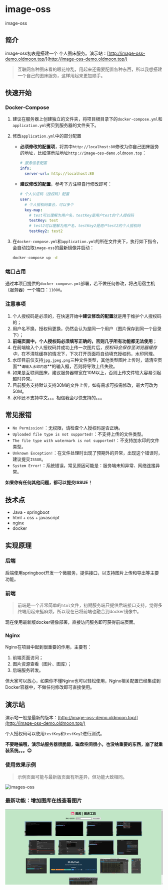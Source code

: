 # image-oss
image-oss

## 简介

image-oss初衷是搭建一个 个人图床服务。演示站：[http://image-oss-demo.oldmoon.top/](http://image-oss-demo.oldmoon.top/)

> 互联网各种图床看的眼花缭乱，用起来还需要配置各种东西，所以我想搭建一个自己的图床服务，这样用起来更加顺手。

## 快速开始

### Docker-Compose

1. 建议在服务器上创建独立的文件夹，将项目根目录下的`docker-compose.yml`和`application.yml`拷贝到服务器的文件夹下。

2. 修改`application.yml`中的部分配置

   - **必须修改的配置项**，将其中`http://localhost:80`修改为你自己图床服务的地址，比如演示站地址`http://image-oss-demo.oldmoon.top`：

     ```yaml
     # 服务信息配置
     info:
       server-url: http://localhost:80
     ```

   - **建议修改的配置**，参考下方注释自行修改即可：

     ```yaml
     # 个人认证码（授权码）配置
     user:
       # 个人授权码集合，可以多个
       key-map:
         # test可以理解为用户名，testKey是用户test的个人授权码
         testKey: test
         # test2可以理解为用户名，testKey2是用户test2的个人授权码
         testKey2: test2
     ```

     

3. 在`docker-compose.yml`和`application.yml`的所在文件夹下，执行如下指令，会自动拉取`image-oss`的最新镜像并启动：

   ```sh
   docker-compose up -d
   ```

### 端口占用

通过本项目提供的`docker-compose.yml`部署，若不做任何修改，将占用宿主机（服务器）一个端口：`11080`。

### 注意事项

1. 个人授权码是必须的，在快速开始中**建议修改的配置**就是用于维护个人授权码的；
2. 用户名不换，授权码更换，仍然会认为是同一个用户（图片保存到同一个目录下）；
3. **前端页面中，个人授权码必须填写正确的，否则几乎所有功能都无法使用**；
4. 在前端输入个人授权码并成功上传一次图片后，*授权码会保存至浏览器缓存中*，在不清除缓存的情况下，下次打开页面将自动填充授权码，水印同理。
5. 水印目前仅支持`jpg,jpeg,png`三种文件类型，其他类型图片上传时，请清空页面**`请输入水印内容`**的输入框，否则将导致上传失败。
6. 如果是互联网图床，建议服务器带宽在10M以上，否则上传文件较大容易引起超时异常。
7. 目前服务支持默认支持30M的文件上传，如有需求可按需修改，最大可改为50M。
7. 水印还不支持中文。。。相信我会尽快支持的。。。

## 常见报错

- `No Permission!`：无权限，请检查个人授权码是否正确。
- `Uploaded file type is not supported!`：不支持上传的文件类型。
- `The file type with watermark is not supported!`：不支持加水印的文件类型。
- `Unknown Exception!`：在文件处理时出现了预期外的异常，出现这个错误时，建议提交`ISSUE`。
- `System Error!`：系统错误，常见原因可能是：服务端未知异常、网络连接异常。

**如果你有任何其他问题，都可以提交ISSUE！**

## 技术点

- Java - springboot
- html + css + javascript
- nginx
- docker

## 实现原理


### 后端

后端使用springboot开发一个微服务，提供接口，以支持图片上传和导出等主要功能。

### 前端

> 前端是一个非常简单的`html`文件，初期服务端只提供后端接口支持，觉得多终端用起来挺麻烦，所以现在已将前端也融合到docker镜像中。

现在使用最新版docker镜像部署，直接访问服务即可获得前端页面。

### Nginx

Nginx在项目中起到很重要的作用，主要有：

1. 前端页面访问；
2. 图片资源查看（图片、图库）；
3. 后端服务转发。

但大家可以放心，如果你不懂Nginx也可以轻松使用，Nginx相关配置已经集成到Docker容器中，不做任何修改即可直接使用。

## 演示站

演示站一般是最新的版本：[http://image-oss-demo.oldmoon.top/](http://image-oss-demo.oldmoon.top/)

个人授权码可以使用`testKey`和`testKey2`进行测试。

**不要瞎搞哦，演示站服务器很脆弱，磁盘空间很小，也没啥重要的东西，崩了就重装系统。。。😉**

### 使用效果示例

> 示例页面可能与最新版页面有所差异，但功能大致相同。

![images-oss](./images-oss.gif)

### 最新功能：增加图库在线查看图片

![images-oss](./images/1693822495308.jpg)
